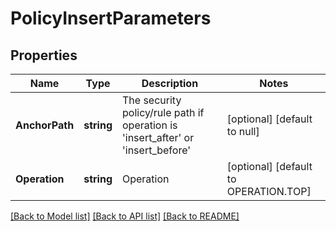 # PolicyInsertParameters

## Properties
Name | Type | Description | Notes
------------ | ------------- | ------------- | -------------
**AnchorPath** | **string** | The security policy/rule path if operation is &#x27;insert_after&#x27; or &#x27;insert_before&#x27;  | [optional] [default to null]
**Operation** | **string** | Operation | [optional] [default to OPERATION.TOP]

[[Back to Model list]](../README.md#documentation-for-models) [[Back to API list]](../README.md#documentation-for-api-endpoints) [[Back to README]](../README.md)

